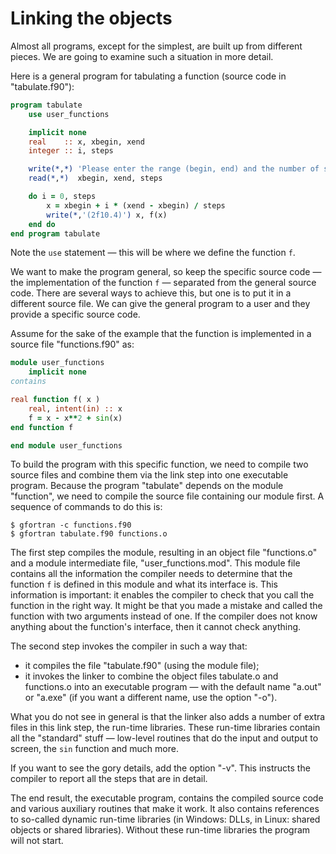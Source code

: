 # Linking the objects

Almost all programs, except for the simplest, are built up from
different pieces. We are going to examine such a situation in
more detail.

Here is a general program for tabulating a function (source code in
"tabulate.f90"):

```fortran
program tabulate
    use user_functions

    implicit none
    real    :: x, xbegin, xend
    integer :: i, steps

    write(*,*) 'Please enter the range (begin, end) and the number of steps:'
    read(*,*)  xbegin, xend, steps

    do i = 0, steps
        x = xbegin + i * (xend - xbegin) / steps
        write(*,'(2f10.4)') x, f(x)
    end do
end program tabulate
```

Note the `use` statement — this will be where we define the function `f`.

We want to make the program general, so keep the
specific source code — the implementation of the function `f` —
separated from the general source code. There are several ways to
achieve this, but one is to put it in a different source file. We can
give the general program to a user and they provide a specific source code.

Assume for the sake of the example that the function is implemented in a
source file "functions.f90" as:

```fortran
module user_functions
    implicit none
contains

real function f( x )
    real, intent(in) :: x
    f = x - x**2 + sin(x)
end function f

end module user_functions
```

To build the program with this specific function, we need to compile two
source files and combine them via the link step into one executable
program. Because the program "tabulate" depends on the module
"function", we need to compile the source file containing our module
first. A sequence of commands to do this is:

```console
$ gfortran -c functions.f90
$ gfortran tabulate.f90 functions.o
```

The first step compiles the module, resulting in an object file
"functions.o" and a module intermediate file, "user_functions.mod". This module
file contains all the information the compiler needs to determine that
the function `f` is defined in this module and what its interface is. This
information is important: it enables the compiler to check that you call
the function in the right way. It might be that you made a mistake and
called the function with two arguments instead of one. If the compiler
does not know anything about the function's interface, then it cannot
check anything.

The second step invokes the compiler in such a way that:

- it compiles the file "tabulate.f90" (using the module file);
- it invokes the linker to combine the object files tabulate.o and functions.o into an
  executable program — with the default name "a.out" or "a.exe" (if you
  want a different name, use the option "-o").

What you do not see in general is that the linker also adds a number of
extra files in this link step, the run-time libraries. These run-time
libraries contain all the "standard" stuff — low-level routines that do
the input and output to screen, the `sin` function and much more.

If you want to see the gory details, add the option "-v". This instructs
the compiler to report all the steps that are in detail.

The end result, the executable program, contains the compiled source
code and various auxiliary routines that make it work. It also contains
references to so-called dynamic run-time libraries (in Windows: DLLs, in
Linux: shared objects or shared libraries). Without these run-time
libraries the program will not start.
